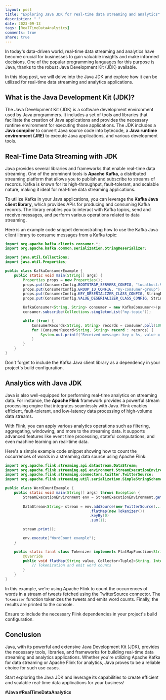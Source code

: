 ```yaml
---
layout: post
title: "Exploring Java JDK for real-time data streaming and analytics"
description: " "
date: 2023-09-13
tags: [RealTimeDataAnalytics]
comments: true
share: true
---
```


In today's data-driven world, real-time data streaming and analytics have become crucial for businesses to gain valuable insights and make informed decisions. One of the popular programming languages for this purpose is Java, thanks to the robust Java Development Kit (JDK) available.

In this blog post, we will delve into the Java JDK and explore how it can be utilized for real-time data streaming and analytics applications.

## What is the Java Development Kit (JDK)?
The Java Development Kit (JDK) is a software development environment used by Java programmers. It includes a set of tools and libraries that facilitate the creation of Java applications and provides the necessary runtime environment for executing those applications. The JDK includes a **Java compiler** to convert Java source code into bytecode, a **Java runtime environment (JRE)** to execute Java applications, and various development tools.

## Real-Time Data Streaming with JDK
Java provides several libraries and frameworks that enable real-time data streaming. One of the prominent tools is **Apache Kafka**, a distributed streaming platform that allows you to publish and subscribe to streams of records. Kafka is known for its high-throughput, fault-tolerant, and scalable nature, making it ideal for real-time data streaming applications.

To utilize Kafka in your Java applications, you can leverage the **Kafka Java client library**, which provides APIs for producing and consuming Kafka records. The library enables you to interact with Kafka topics, send and receive messages, and perform various operations related to data streaming.

Here is an example code snippet demonstrating how to use the Kafka Java client library to consume messages from a Kafka topic:

```java
import org.apache.kafka.clients.consumer.*;
import org.apache.kafka.common.serialization.StringDeserializer;

import java.util.Collections;
import java.util.Properties;

public class KafkaConsumerExample {
    public static void main(String[] args) {
        Properties props = new Properties();
        props.put(ConsumerConfig.BOOTSTRAP_SERVERS_CONFIG, "localhost:9092");
        props.put(ConsumerConfig.GROUP_ID_CONFIG, "my-consumer-group");
        props.put(ConsumerConfig.KEY_DESERIALIZER_CLASS_CONFIG, StringDeserializer.class.getName());
        props.put(ConsumerConfig.VALUE_DESERIALIZER_CLASS_CONFIG, StringDeserializer.class.getName());

        KafkaConsumer<String, String> consumer = new KafkaConsumer<>(props);
        consumer.subscribe(Collections.singletonList("my-topic"));

        while (true) {
            ConsumerRecords<String, String> records = consumer.poll(100);
            for (ConsumerRecord<String, String> record : records) {
                System.out.printf("Received message: key = %s, value = %s%n", record.key(), record.value());
            }
        }
    }
}
```

Don't forget to include the Kafka Java client library as a dependency in your project's build configuration.

## Analytics with Java JDK
Java is also well-equipped for performing real-time analytics on streaming data. For instance, the **Apache Flink** framework provides a powerful stream processing engine that integrates seamlessly with Java. Flink enables efficient, fault-tolerant, and low-latency data processing of high-volume data streams.

With Flink, you can apply various analytics operations such as filtering, aggregating, windowing, and more to the streaming data. It supports advanced features like event time processing, stateful computations, and even machine learning on real-time data.

Here's a simple example code snippet showing how to count the occurrences of words in a streaming data source using Apache Flink:

```java
import org.apache.flink.streaming.api.datastream.DataStream;
import org.apache.flink.streaming.api.environment.StreamExecutionEnvironment;
import org.apache.flink.streaming.connectors.twitter.TwitterSource;
import org.apache.flink.streaming.util.serialization.SimpleStringSchema;

public class WordCountExample {
    public static void main(String[] args) throws Exception {
        StreamExecutionEnvironment env = StreamExecutionEnvironment.getExecutionEnvironment();
        
        DataStream<String> stream = env.addSource(new TwitterSource(...))
                                      .flatMap(new Tokenizer())
                                      .keyBy(0)
                                      .sum(1);

        stream.print();

        env.execute("WordCount example");
    }

    public static final class Tokenizer implements FlatMapFunction<String, Tuple2<String, Integer>> {
        @Override
        public void flatMap(String value, Collector<Tuple2<String, Integer>> out) {
            // Tokenization and emit word counts
        }
    }
}
```

In this example, we're using Apache Flink to count the occurrences of words in a stream of tweets fetched using the TwitterSource connector. The `Tokenizer` function tokenizes the tweets and emits word counts. Finally, the results are printed to the console.

Ensure to include the necessary Flink dependencies in your project's build configuration.

## Conclusion
Java, with its powerful and extensive Java Development Kit (JDK), provides the necessary tools, libraries, and frameworks for building real-time data streaming and analytics applications. Whether you're utilizing Apache Kafka for data streaming or Apache Flink for analytics, Java proves to be a reliable choice for such use cases.

Start exploring the Java JDK and leverage its capabilities to create efficient and scalable real-time data applications for your business!

**#Java #RealTimeDataAnalytics**